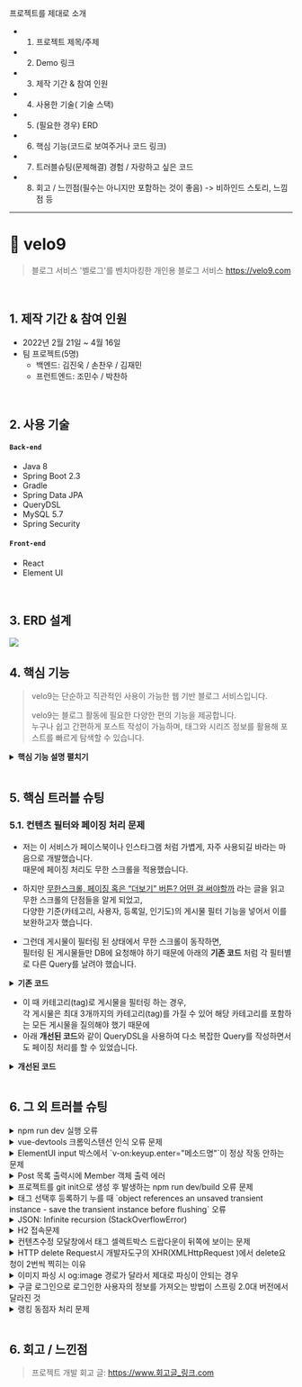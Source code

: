 프로젝트를 제대로 소개
- 1) 프로젝트 제목/주제
- 2) Demo 링크
- 3) 제작 기간 & 참여 인원
- 4) 사용한 기술( 기술 스택)
- 5) (필요한 경우) ERD
- 6) 핵심 기능(코드로 보여주거나 코드 링크)
- 7) 트러블슈팅(문제해결) 경험 / 자랑하고 싶은 코드
- 8) 회고 / 느낀점(필수는 아니지만 포함하는 것이 좋음) -> 비하인드 스토리, 느낌점 등


---



# :pushpin: velo9
>블로그 서비스 '벨로그'를 벤치마킹한 개인용 블로그 서비스
>https://velo9.com  

</br>

## 1. 제작 기간 & 참여 인원
- 2022년 2월 21일 ~ 4월 16일
- 팀 프로젝트(5명)  
    - 백엔드: 김진욱 / 손찬우 / 김재민
    - 프런트엔드: 조민수 / 박찬하 

</br>

## 2. 사용 기술
#### `Back-end`
  - Java 8
  - Spring Boot 2.3
  - Gradle
  - Spring Data JPA
  - QueryDSL
  - MySQL 5.7
  - Spring Security
#### `Front-end`
  - React
  - Element UI

</br>

## 3. ERD 설계
![](https://zuminternet.github.io/images/portal/post/2019-04-22-ZUM-Pilot-integer/final_erd.png)


## 4. 핵심 기능
> velo9는 단순하고 직관적인 사용이 가능한 웹 기반 블로그 서비스입니다. <div>
> velo9는 블로그 활동에 필요한 다양한 편의 기능을 제공합니다.   
> 누구나 쉽고 간편하게 포스트 작성이 가능하며, 태그와 시리즈 정보를 활용해 포스트를 빠르게 탐색할 수 있습니다.

<details>
<summary><b>핵심 기능 설명 펼치기</b></summary>

<div markdown="1">

## 4.1. 포스트 작성 관련 기능


> ### 4.1.1. MarkDown 미리보기 :pushpin: [코드 확인](www.naver.com)
  - 글 작성 시, MarkDown 문법이 적용된 포스트 결과물 미리보기를 지원합니다.<br>
<details>
<summary><b>참고 이미지 확인하기</b></summary>
![](https://velog.velcdn.com/images/woply/post/5319c61f-512c-42bf-9546-9d7bb8f45f52/image.png)
</details>

<br>

> ### 4.1.2. 글 작성과 글 수정을 한 곳에서 처리 :pushpin: [코드 확인](https://github.com/team-express/velo9/blob/fb2cdc52f5a47e4bb1afaa4b15ce39540d57f85c/src/main/java/teamexpress/velo9/post/controller/PostController.java#L53)
  - 신규 글 작성과 기존 글 수정을 단일 'Controller - Service - Repository에서 처리할 수 있도록 코드를 설계하였습니다.   

<br>

> ### 4.1.3. 포스트 전용 섬네일 지원제목 :pushpin: [코드 확인](https://github.com/team-express/velo9/blob/fb2cdc52f5a47e4bb1afaa4b15ce39540d57f85c/src/main/java/teamexpress/velo9/post/api/PostThumbnailFileUploader.java#L37)
  - 포스트에 대한 정보를 한 눈에 확인 할 수 있도록 섬네일 업로드를 지원합니다.<br>
  <details>
<summary><b>참고 이미지 확인</b></summary>
![](https://velog.velcdn.com/images/woply/post/3431869a-6424-474b-8ba5-77a60294d134/image.png)   
</details>
<br>


> ### 4.1.4. 태그, 시리즈 등록 :pushpin: [코드 확인](https://github.com/team-express/velo9/blob/fb2cdc52f5a47e4bb1afaa4b15ce39540d57f85c/src/main/java/teamexpress/velo9/post/service/PostService.java#L61)
  - 포스트 내용을 쉽게 파악하고, 조회할 수 있도록 태그와 시리즈를 추가할 수 있습니다<br>

<details>
<summary><b>참고 이미지 확인하기</b></summary>
![](https://velog.velcdn.com/images/woply/post/e1df9acb-8e18-4b68-a4fb-dc855e9b25d0/image.png)   
</details>
<br>

> ### 4.1.5. 포스트 소개글 자동 등록 :pushpin: [코드 확인](https://github.com/team-express/velo9/blob/fb2cdc52f5a47e4bb1afaa4b15ce39540d57f85c/src/main/java/teamexpress/velo9/post/dto/PostSaveDTO.java#L50)
  - 포스트 소개글 미입력시, 본문 내용의 150자를 소개글로 자동 등록합니다.  
<br>>

> ### 4.1.6. 임시 저장 :pushpin: [코드 확인](https://github.com/team-express/velo9/blob/fb2cdc52f5a47e4bb1afaa4b15ce39540d57f85c/src/main/java/teamexpress/velo9/post/service/PostService.java#L169)
  - 작성 중인 포스트는 x분 마다 자동 저장됩니다.   

<br>


## 4.2. 포스트 조회 관련 기능


> ### 4.2.1. (메인 화면)멀티 검색 지원 :pushpin: [코드 확인](https://github.com/team-express/velo9/blob/fb2cdc52f5a47e4bb1afaa4b15ce39540d57f85c/src/main/java/teamexpress/velo9/post/domain/PostRepositoryCustomImpl.java#L150)
  - 메인 화면에서 키워드 검색 시, 포스트 내용과 태그 내용을 선택하여 검색할 수 있습니다.<br>

<details>
<summary><b>참고 이미지 확인하기</b></summary>
![](https://velog.velcdn.com/images/woply/post/cc69fa55-8a5c-4f5f-a672-14154c30e681/image.png)
</details>
<br>

> ### 4.2.2. (메인 화면)정렬 조건 지원 :pushpin: [코드 확인](https://github.com/team-express/velo9/blob/fb2cdc52f5a47e4bb1afaa4b15ce39540d57f85c/src/main/java/teamexpress/velo9/post/controller/MainController.java#L36)
  - 메인 화면에서 포스트 조회 시, 원하는 정렬 조건을 설정하여 포스트 목록을 조회할 수 있습니다.<br>
  <details>
<summary><b>참고 이미지 확인하기</b></summary>
![](https://velog.velcdn.com/images/woply/post/b7b64377-ea3d-4c30-8601-1c5cb4617bfe/image.png)
</details>
<br>


> ### 4.2.3. (사용자 글 목록 화면) 태그, 시리즈 정보 기반 탐색 지원 :pushpin: [코드 확인](https://github.com/team-express/velo9/blob/fb2cdc52f5a47e4bb1afaa4b15ce39540d57f85c/src/main/java/teamexpress/velo9/post/domain/PostRepositoryCustomImpl.java#L34)
  - 포스트에 포함된 태그 정보와 시리즈 정보를 이용하여 관심있는 주제의 포스트를 탐색할 수 있습니다.<br>

  <details>
<summary><b>참고 이미지 확인하기</b></summary>
![](https://velog.velcdn.com/images/woply/post/558f94ca-e3e0-4617-a23d-b51d3362d30a/image.png)
![](https://velog.velcdn.com/images/woply/post/4584c209-1ab9-4225-bb38-a14636710791/image.png)
</details>
<br>



> ### 4.2.4. 포스트 상세 화면 - 이전 글, 다음 글 보기 지원  :pushpin: [코드 확인](https://github.com/team-express/velo9/blob/fb2cdc52f5a47e4bb1afaa4b15ce39540d57f85c/src/main/java/teamexpress/velo9/post/domain/PostRepositoryCustomImpl.java#L116)
  - (동일한 시리즈 정보를 가지고 있거나, 등록된 순서를 기반으로) 현재 보고 있는 포스트의 이전 글과 다음 글을 보여 줍니다. <br>
  <details>
<summary><b>참고 이미지 확인하기</b></summary>

![](https://velog.velcdn.com/images/woply/post/6a272958-1466-428c-a885-e8a580077b53/image.png)
</details>
<br>


> ### 4.2.5. 사용자 아카이브 - 좋아요, 최근 읽은 글 목록 지원 :pushpin: [코드 확인](https://github.com/team-express/velo9/blob/fb2cdc52f5a47e4bb1afaa4b15ce39540d57f85c/src/main/java/teamexpress/velo9/post/domain/PostRepositoryCustomImpl.java#L67)
  - 사용자가 '읽은 적'이 있는 모든 포스트와 '좋아요'를 누른 모든 포스트를 별도로 보여줍니다. <br>
  <details>
<summary><b>참고 이미지 확인하기</b></summary>
![](https://velog.velcdn.com/images/woply/post/d50744ed-fd83-4f73-8501-8d8ce59d149c/image.png)
</details>
<br>

</div>
</details>

</br>

## 5. 핵심 트러블 슈팅
### 5.1. 컨텐츠 필터와 페이징 처리 문제
- 저는 이 서비스가 페이스북이나 인스타그램 처럼 가볍게, 자주 사용되길 바라는 마음으로 개발했습니다.  
때문에 페이징 처리도 무한 스크롤을 적용했습니다.

- 하지만 [무한스크롤, 페이징 혹은 “더보기” 버튼? 어떤 걸 써야할까](https://cyberx.tistory.com/82) 라는 글을 읽고 무한 스크롤의 단점들을 알게 되었고,  
다양한 기준(카테고리, 사용자, 등록일, 인기도)의 게시물 필터 기능을 넣어서 이를 보완하고자 했습니다.

- 그런데 게시물이 필터링 된 상태에서 무한 스크롤이 동작하면,  
필터링 된 게시물들만 DB에 요청해야 하기 때문에 아래의 **기존 코드** 처럼 각 필터별로 다른 Query를 날려야 했습니다.

<details>
<summary><b>기존 코드</b></summary>
<div markdown="1">

~~~java
/**
 * 게시물 Top10 (기준: 댓글 수 + 좋아요 수)
 * @return 인기순 상위 10개 게시물
 */
public Page<PostResponseDto> listTopTen() {

    PageRequest pageRequest = PageRequest.of(0, 10, Sort.Direction.DESC, "rankPoint", "likeCnt");
    return postRepository.findAll(pageRequest).map(PostResponseDto::new);
}

/**
 * 게시물 필터 (Tag Name)
 * @param tagName 게시물 박스에서 클릭한 태그 이름
 * @param pageable 페이징 처리를 위한 객체
 * @return 해당 태그가 포함된 게시물 목록
 */
public Page<PostResponseDto> listFilteredByTagName(String tagName, Pageable pageable) {

    return postRepository.findAllByTagName(tagName, pageable).map(PostResponseDto::new);
}

// ... 게시물 필터 (Member) 생략 

/**
 * 게시물 필터 (Date)
 * @param createdDate 게시물 박스에서 클릭한 날짜
 * @return 해당 날짜에 등록된 게시물 목록
 */
public List<PostResponseDto> listFilteredByDate(String createdDate) {

    // 등록일 00시부터 24시까지
    LocalDateTime start = LocalDateTime.of(LocalDate.parse(createdDate), LocalTime.MIN);
    LocalDateTime end = LocalDateTime.of(LocalDate.parse(createdDate), LocalTime.MAX);

    return postRepository
                    .findAllByCreatedAtBetween(start, end)
                    .stream()
                    .map(PostResponseDto::new)
                    .collect(Collectors.toList());
    }
~~~

</div>
</details>

- 이 때 카테고리(tag)로 게시물을 필터링 하는 경우,  
각 게시물은 최대 3개까지의 카테고리(tag)를 가질 수 있어 해당 카테고리를 포함하는 모든 게시물을 질의해야 했기 때문에  
- 아래 **개선된 코드**와 같이 QueryDSL을 사용하여 다소 복잡한 Query를 작성하면서도 페이징 처리를 할 수 있었습니다.

<details>
<summary><b>개선된 코드</b></summary>
<div markdown="1">

~~~java
/**
 * 게시물 필터 (Tag Name)
 */
@Override
public Page<Post> findAllByTagName(String tagName, Pageable pageable) {

    QueryResults<Post> results = queryFactory
            .selectFrom(post)
            .innerJoin(postTag)
                .on(post.idx.eq(postTag.post.idx))
            .innerJoin(tag)
                .on(tag.idx.eq(postTag.tag.idx))
            .where(tag.name.eq(tagName))
            .orderBy(post.idx.desc())
                .limit(pageable.getPageSize())
                .offset(pageable.getOffset())
            .fetchResults();

    return new PageImpl<>(results.getResults(), pageable, results.getTotal());
}
~~~

</div>
</details>

</br>

## 6. 그 외 트러블 슈팅
<details>
<summary>npm run dev 실행 오류</summary>
<div markdown="1">

- Webpack-dev-server 버전을 3.0.0으로 다운그레이드로 해결
- `$ npm install —save-dev webpack-dev-server@3.0.0`

</div>
</details>

<details>
<summary>vue-devtools 크롬익스텐션 인식 오류 문제</summary>
<div markdown="1">
  
  - main.js 파일에 `Vue.config.devtools = true` 추가로 해결
  - [https://github.com/vuejs/vue-devtools/issues/190](https://github.com/vuejs/vue-devtools/issues/190)
  
</div>
</details>

<details>
<summary>ElementUI input 박스에서 `v-on:keyup.enter="메소드명"`이 정상 작동 안하는 문제</summary>
<div markdown="1">
  
  - `v-on:keyup.enter.native=""` 와 같이 .native 추가로 해결
  
</div>
</details>

<details>
<summary> Post 목록 출력시에 Member 객체 출력 에러 </summary>
<div markdown="1">
  
  - 에러 메세지(500에러)
    - No serializer found for class org.hibernate.proxy.pojo.javassist.JavassistLazyInitializer and no properties discovered to create BeanSerializer (to avoid exception, disable SerializationConfig.SerializationFeature.FAIL_ON_EMPTY_BEANS)
  - 해결
    - Post 엔티티에 @ManyToOne 연관관계 매핑을 LAZY 옵션에서 기본(EAGER)옵션으로 수정
  
</div>
</details>
    
<details>
<summary> 프로젝트를 git init으로 생성 후 발생하는 npm run dev/build 오류 문제 </summary>
<div markdown="1">
  
  ```jsx
    $ npm run dev
    npm ERR! path C:\Users\integer\IdeaProjects\pilot\package.json
    npm ERR! code ENOENT
    npm ERR! errno -4058
    npm ERR! syscall open
    npm ERR! enoent ENOENT: no such file or directory, open 'C:\Users\integer\IdeaProjects\pilot\package.json'
    npm ERR! enoent This is related to npm not being able to find a file.
    npm ERR! enoent

    npm ERR! A complete log of this run can be found in:
    npm ERR!     C:\Users\integer\AppData\Roaming\npm-cache\_logs\2019-02-25T01_23_19_131Z-debug.log
  ```
  
  - 단순히 npm run dev/build 명령을 입력한 경로가 문제였다.
   
</div>
</details>    

<details>
<summary> 태그 선택후 등록하기 누를 때 `object references an unsaved transient instance - save the transient instance before flushing` 오류</summary>
<div markdown="1">
  
  - Post 엔티티의 @ManyToMany에 영속성 전이(cascade=CascadeType.ALL) 추가
    - JPA에서 Entity를 저장할 때 연관된 모든 Entity는 영속상태여야 한다.
    - CascadeType.PERSIST 옵션으로 부모와 자식 Enitity를 한 번에 영속화할 수 있다.
    - 참고
        - [https://stackoverflow.com/questions/2302802/object-references-an-unsaved-transient-instance-save-the-transient-instance-be/10680218](https://stackoverflow.com/questions/2302802/object-references-an-unsaved-transient-instance-save-the-transient-instance-be/10680218)
   
</div>
</details>    

<details>
<summary> JSON: Infinite recursion (StackOverflowError)</summary>
<div markdown="1">
  
  - @JsonIgnoreProperties 사용으로 해결
    - 참고
        - [http://springquay.blogspot.com/2016/01/new-approach-to-solve-json-recursive.html](http://springquay.blogspot.com/2016/01/new-approach-to-solve-json-recursive.html)
        - [https://stackoverflow.com/questions/3325387/infinite-recursion-with-jackson-json-and-hibernate-jpa-issue](https://stackoverflow.com/questions/3325387/infinite-recursion-with-jackson-json-and-hibernate-jpa-issue)
        
</div>
</details>  
    
<details>
<summary> H2 접속문제</summary>
<div markdown="1">
  
  - H2의 JDBC URL이 jdbc:h2:~/test 으로 되어있으면 jdbc:h2:mem:testdb 으로 변경해서 접속해야 한다.
        
</div>
</details> 
    
<details>
<summary> 컨텐츠수정 모달창에서 태그 셀렉트박스 드랍다운이 뒤쪽에 보이는 문제</summary>
<div markdown="1">
  
   - ElementUI의 Global Config에 옵션 추가하면 해결
     - main.js 파일에 `Vue.us(ElementUI, { zIndex: 9999 });` 옵션 추가(9999 이하면 안됌)
   - 참고
     - [https://element.eleme.io/#/en-US/component/quickstart#global-config](https://element.eleme.io/#/en-US/component/quickstart#global-config)
        
</div>
</details> 

<details>
<summary> HTTP delete Request시 개발자도구의 XHR(XMLHttpRequest )에서 delete요청이 2번씩 찍히는 이유</summary>
<div markdown="1">
  
  - When you try to send a XMLHttpRequest to a different domain than the page is hosted, you are violating the same-origin policy. However, this situation became somewhat common, many technics are introduced. CORS is one of them.

        In short, server that you are sending the DELETE request allows cross domain requests. In the process, there should be a **preflight** call and that is the **HTTP OPTION** call.

        So, you are having two responses for the **OPTION** and **DELETE** call.

        see [MDN page for CORS](https://developer.mozilla.org/en-US/docs/Web/HTTP/Access_control_CORS).

    - 출처 : [https://stackoverflow.com/questions/35808655/why-do-i-get-back-2-responses-of-200-and-204-when-using-an-ajax-call-to-delete-o](https://stackoverflow.com/questions/35808655/why-do-i-get-back-2-responses-of-200-and-204-when-using-an-ajax-call-to-delete-o)
        
</div>
</details> 

<details>
<summary> 이미지 파싱 시 og:image 경로가 달라서 제대로 파싱이 안되는 경우</summary>
<div markdown="1">
  
  - UserAgent 설정으로 해결
        - [https://www.javacodeexamples.com/jsoup-set-user-agent-example/760](https://www.javacodeexamples.com/jsoup-set-user-agent-example/760)
        - [http://www.useragentstring.com/](http://www.useragentstring.com/)
        
</div>
</details> 
    
<details>
<summary> 구글 로그인으로 로그인한 사용자의 정보를 가져오는 방법이 스프링 2.0대 버전에서 달라진 것</summary>
<div markdown="1">
  
  - 1.5대 버전에서는 Controller의 인자로 Principal을 넘기면 principal.getName(0에서 바로 꺼내서 쓸 수 있었는데, 2.0대 버전에서는 principal.getName()의 경우 principal 객체.toString()을 반환한다.
    - 1.5대 버전에서 principal을 사용하는 경우
    - 아래와 같이 사용했다면,

    ```jsx
    @RequestMapping("/sso/user")
    @SuppressWarnings("unchecked")
    public Map<String, String> user(Principal principal) {
        if (principal != null) {
            OAuth2Authentication oAuth2Authentication = (OAuth2Authentication) principal;
            Authentication authentication = oAuth2Authentication.getUserAuthentication();
            Map<String, String> details = new LinkedHashMap<>();
            details = (Map<String, String>) authentication.getDetails();
            logger.info("details = " + details);  // id, email, name, link etc.
            Map<String, String> map = new LinkedHashMap<>();
            map.put("email", details.get("email"));
            return map;
        }
        return null;
    }
    ```

    - 2.0대 버전에서는
    - 아래와 같이 principal 객체의 내용을 꺼내 쓸 수 있다.

    ```jsx
    UsernamePasswordAuthenticationToken token =
                    (UsernamePasswordAuthenticationToken) SecurityContextHolder
                            .getContext().getAuthentication();
            Map<String, Object> map = (Map<String, Object>) token.getPrincipal();

            String email = String.valueOf(map.get("email"));
            post.setMember(memberRepository.findByEmail(email));
    ```
        
</div>
</details> 
    
<details>
<summary> 랭킹 동점자 처리 문제</summary>
<div markdown="1">
  
  - PageRequest의 Sort부분에서 properties를 "rankPoint"를 주고 "likeCnt"를 줘서 댓글수보다 좋아요수가 우선순위 갖도록 설정.
  - 좋아요 수도 똑같다면..........
        
</div>
</details> 
    
</br>

## 6. 회고 / 느낀점
>프로젝트 개발 회고 글: https://www.회고글_링크.com